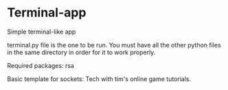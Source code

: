 # Terminal-app
Simple terminal-like app

terminal.py file is the one to be run. You must have all the other python files in the same directory in order for it to work properly.

Required packages: rsa

Basic template for sockets: Tech with tim's online game tutorials.

